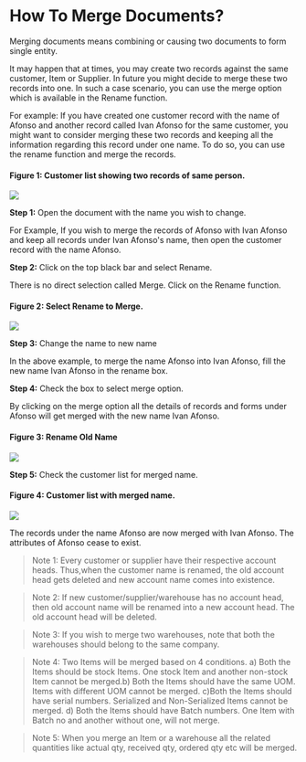 # How To Merge Documents?

Merging documents means combining or causing two documents to form single
entity.  

 

It may happen that at times, you may create two records against the same
customer, Item or Supplier. In future you might decide to merge these two
records into one. In such a case scenario, you can use the merge option which
is available in the Rename function.

  

For example: If you have created one customer record with the name of Afonso
and another record called Ivan Afonso for the same customer, you might want to
consider merging these two records and keeping all the information  regarding
this record under one name. To do so, you can use the rename function and
merge the records.

  

#### Figure 1: Customer list showing two records of same person.

![](assets/frappe_io/images/erpnext/merging-documents.png)  

  

__Step 1:__ Open the document with the name you wish to change.

For Example, If you wish to merge the records of Afonso with Ivan Afonso and
keep all records under Ivan Afonso's name, then open the customer record with
the name Afonso.


__Step 2:__ Click on the top black bar and select Rename.

There is no direct selection called Merge. Click on the Rename function.

#### Figure 2: Select Rename to Merge. 

![](assets/frappe_io/images/erpnext/merging-documents-1.png)  


__Step 3:__ Change the name to new name

In the above example, to merge the name Afonso into Ivan Afonso, fill the new
name Ivan Afonso in the rename box.

  
__Step  4:__ Check the box to select merge option.

By clicking on the merge option all the details of records and forms under
Afonso will get merged with the new name Ivan Afonso.

#### Figure 3: Rename Old Name  

![](assets/frappe_io/images/erpnext/merging-documents-2.png)  

  
__Step 5:__ Check the customer list for merged name.


#### Figure 4: Customer list with merged name.

![](assets/frappe_io/images/erpnext/merging-documents-3.png)  


 
The records under the name Afonso are now merged with Ivan Afonso. The
attributes of Afonso  cease to exist.  

  

> Note 1: Every customer or supplier have their respective account heads. Thus,when the customer name is renamed, the old account head gets deleted and new account name comes into existence.

> Note 2: If new customer/supplier/warehouse has no account head, then old
account name will be renamed into a new account head. The old account head
will be deleted.

> Note 3: If you wish to merge two warehouses, note that both the warehouses
should belong to the same company.

> Note 4: Two Items will be merged based on 4 conditions. a) Both the Items
should be stock Items. One stock Item and another non-stock Item cannot be
merged.b) Both the Items should have the same UOM. Items with different UOM cannot be merged. c)Both the Items should have serial numbers. Serialized and Non-Serialized Items cannot be merged. d) Both the Items should have Batch
numbers. One Item with Batch no and another without one, will not merge.

> Note 5: When you merge an Item or a warehouse all the related quantities like actual qty, received qty, ordered qty etc will be merged.

  